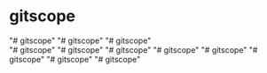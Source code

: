 # gitscope
\"# gitscope\" 
\"# gitscope\" 
\"# gitscope\"  
"# gitscope" 
\"# gitscope\" 
\"# gitscope\" 
\"# gitscope\" 
\"# gitscope\" 
\"# gitscope\" 
\"# gitscope\" 
\"# gitscope\" 
